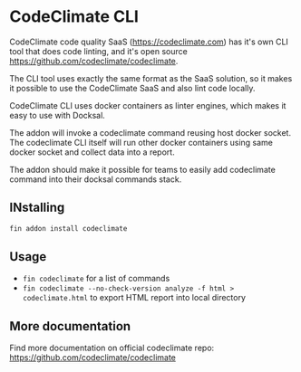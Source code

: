 # CodeClimate CLI

CodeClimate code quality SaaS (https://codeclimate.com) has it's own CLI tool that does code linting, and it's open source https://github.com/codeclimate/codeclimate.

The CLI tool uses exactly the same format as the SaaS solution, so it makes it possible to use the CodeClimate SaaS and also lint code locally.

CodeClimate CLI uses docker containers as linter engines, which makes it easy to use with Docksal.

The addon will invoke a codeclimate command reusing host docker socket. The codeclimate CLI itself will run other docker containers using same docker socket and collect data into a report.

The addon should make it possible for teams to easily add codeclimate command into their docksal commands stack.

## INstalling

```bash
fin addon install codeclimate
```

## Usage

- `fin codeclimate` for a list of commands
- `fin codeclimate --no-check-version analyze -f html > codeclimate.html` to export HTML report into local directory

## More documentation

Find more documentation on official codeclimate repo:
https://github.com/codeclimate/codeclimate
